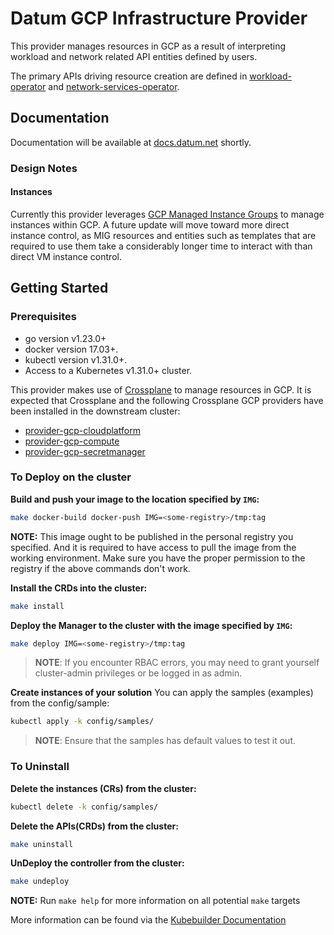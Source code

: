 # Datum GCP Infrastructure Provider

This provider manages resources in GCP as a result of interpreting workload and
network related API entities defined by users.

The primary APIs driving resource creation are defined in [workload-operator][workload-operator]
and [network-services-operator][network-services-operator].

[workload-operator]: https://github.com/datum-cloud/workload-operator
[network-services-operator]: https://github.com/datum-cloud/network-services-operator

## Documentation

Documentation will be available at [docs.datum.net](https://docs.datum.net/)
shortly.

### Design Notes

#### Instances

Currently this provider leverages [GCP Managed Instance Groups][gcp-migs] to
manage instances within GCP. A future update will move toward more direct
instance control, as MIG resources and entities such as templates that are
required to use them take a considerably longer time to interact with than
direct VM instance control.

[gcp-migs]: https://cloud.google.com/compute/docs/instance-groups#managed_instance_groups

## Getting Started

### Prerequisites

- go version v1.23.0+
- docker version 17.03+.
- kubectl version v1.31.0+.
- Access to a Kubernetes v1.31.0+ cluster.

This provider makes use of [Crossplane][crossplane] to manage resources in GCP.
It is expected that Crossplane and the following Crossplane GCP providers have
been installed in the downstream cluster:

- [provider-gcp-cloudplatform](https://marketplace.upbound.io/providers/upbound/provider-gcp-cloudplatform)
- [provider-gcp-compute](https://marketplace.upbound.io/providers/upbound/provider-gcp-compute)
- [provider-gcp-secretmanager](https://marketplace.upbound.io/providers/upbound/provider-gcp-secretmanager)

[crossplane]: https://crossplane.io/

### To Deploy on the cluster

**Build and push your image to the location specified by `IMG`:**

```sh
make docker-build docker-push IMG=<some-registry>/tmp:tag
```

**NOTE:** This image ought to be published in the personal registry you specified.
And it is required to have access to pull the image from the working environment.
Make sure you have the proper permission to the registry if the above commands don't work.

**Install the CRDs into the cluster:**

```sh
make install
```

**Deploy the Manager to the cluster with the image specified by `IMG`:**

```sh
make deploy IMG=<some-registry>/tmp:tag
```

> **NOTE**: If you encounter RBAC errors, you may need to grant yourself cluster-admin
privileges or be logged in as admin.

**Create instances of your solution**
You can apply the samples (examples) from the config/sample:

```sh
kubectl apply -k config/samples/
```

>**NOTE**: Ensure that the samples has default values to test it out.

### To Uninstall

**Delete the instances (CRs) from the cluster:**

```sh
kubectl delete -k config/samples/
```

**Delete the APIs(CRDs) from the cluster:**

```sh
make uninstall
```

**UnDeploy the controller from the cluster:**

```sh
make undeploy
```

<!-- ## Contributing -->

**NOTE:** Run `make help` for more information on all potential `make` targets

More information can be found via the [Kubebuilder Documentation](https://book.kubebuilder.io/introduction.html)
